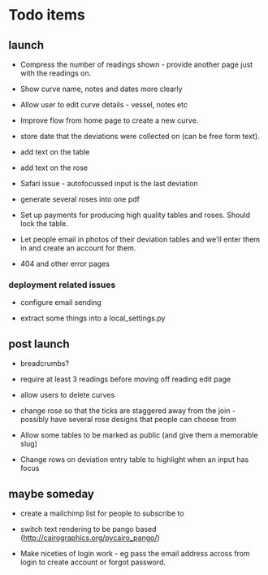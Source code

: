 # Todo items

## launch

* Compress the number of readings shown - provide another page just with the readings on.

* Show curve name, notes and dates more clearly

* Allow user to edit curve details - vessel, notes etc

* Improve flow from home page to create a new curve.

* store date that the deviations were collected on (can be free form text).

* add text on the table

* add text on the rose

* Safari issue - autofocussed input is the last deviation

* generate several roses into one pdf

* Set up payments for producing high quality tables and roses. Should lock the table.

* Let people email in photos of their deviation tables and we'll enter them in and create an account for them.

* 404 and other error pages


### deployment related issues

* configure email sending

* extract some things into a local_settings.py


## post launch

* breadcrumbs?

* require at least 3 readings before moving off reading edit page

* allow users to delete curves

* change rose so that the ticks are staggered away from the join - possibly have several rose designs that people can choose from

* Allow some tables to be marked as public (and give them a memorable slug)

* Change rows on deviation entry table to highlight when an input has focus

## maybe someday

* create a mailchimp list for people to subscribe to

* switch text rendering to be pango based (http://cairographics.org/pycairo_pango/)

* Make niceties of login work - eg pass the email address across from login to create account or forgot password.

